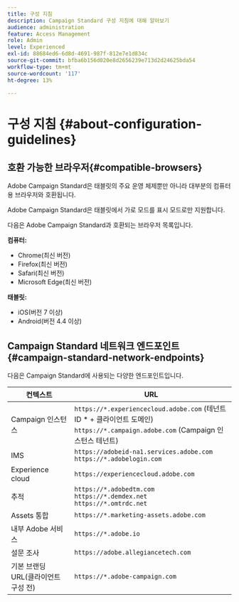 ```yaml
---
title: 구성 지침
description: Campaign Standard 구성 지침에 대해 알아보기
audience: administration
feature: Access Management
role: Admin
level: Experienced
exl-id: 88684ed6-6d8d-4691-987f-812e7e1d834c
source-git-commit: bfba6b156d020e8d2656239e713d2d24625bda54
workflow-type: tm+mt
source-wordcount: '117'
ht-degree: 13%

---
```


# 구성 지침 {#about-configuration-guidelines}

## 호환 가능한 브라우저{#compatible-browsers}

Adobe Campaign Standard은 태블릿의 주요 운영 체제뿐만 아니라 대부분의 컴퓨터용 브라우저와 호환됩니다.

Adobe Campaign Standard은 태블릿에서 가로 모드를 표시 모드로만 지원합니다.

다음은 Adobe Campaign Standard과 호환되는 브라우저 목록입니다.

**컴퓨터:**

* Chrome(최신 버전)
* Firefox(최신 버전)
* Safari(최신 버전)
* Microsoft Edge(최신 버전)

**태블릿:**

* iOS(버전 7 이상)
* Android(버전 4.4 이상)

## Campaign Standard 네트워크 엔드포인트 {#campaign-standard-network-endpoints}

다음은 Campaign Standard에 사용되는 다양한 엔드포인트입니다.

| 컨텍스트 | URL |
|--- |--- |
| Campaign 인스턴스 | `https://*.experiencecloud.adobe.com` (테넌트 ID * + 클라이언트 도메인)<br>`https://*.campaign.adobe.com` (Campaign 인스턴스 테넌트) |
| IMS | `https://adobeid-na1.services.adobe.com`<br>`https://*.adobelogin.com` |
| Experience cloud | `https://experiencecloud.adobe.com` |
| 추적 | `https://*.adobedtm.com`<br>`https://*.demdex.net`<br>`https://*.omtrdc.net` |
| Assets 통합 | `https://*.marketing-assets.adobe.com` |
| 내부 Adobe 서비스 | `https://*.adobe.io` |
| 설문 조사 | `https://adobe.allegiancetech.com` |
| 기본 브랜딩 URL(클라이언트 구성 전) | `https://*.adobe-campaign.com` |
